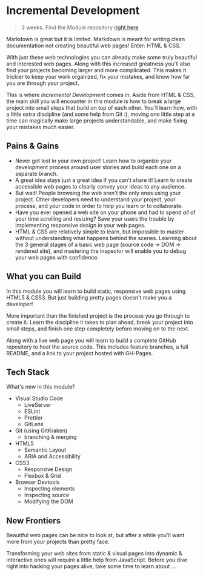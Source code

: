 # Incremental Development

> 3 weeks. Find the Module repository [right here](https://github.com/HackYourFutureBelgium/incremental-development/)


Markdown is great but it is limited. Markdown is meant for writing clean documentation not creating beautiful web pages!  Enter: HTML & CSS.

With just these web technologies you can already make some truly beautiful and interested web pages.  Along with this increased greatness you'll also find your projects becoming larger and more complicated.  This makes it trickier to keep your work organized, fix your mistakes, and know how far you are through your project.

This is where _Incremental Development_ comes in.  Aside from HTML & CSS, the main skill you will encounter in this module is how to break a large project into small steps that build on top of each other.  You'll learn how, with a little extra discipline (and some help from Git :),  moving one little step at a time can magically make large projects understandable, and make fixing your mistakes much easier.

## Pains & Gains

* Never get lost in your own project!  Learn how to organize your development process around user stories and build each one on a separate branch.
* A great idea stays just a great idea if you can't share it! Learn to create accessible web pages to clearly convey your ideas to any audience.
* But wait!  People browsing the web aren't the only ones using your project.  Other developers need to understand your project, your process, and your code in order to help you learn or to collaborate.
* Have you ever opened a web site on your phone and had to spend _all_ of your time scrolling and resizing?  Save your users the trouble by implementing responsive design in your web pages.
* HTML & CSS are relatively simple to learn, but impossible to master without understanding what happens behind the scenes.  Learning about the 3 general stages of a basic web page (source code -> DOM -> rendered site), and mastering the inspector will enable you to debug your web pages with confidence.

## What you can Build

In this module you will learn to build static, responsive web pages using HTML5 & CSS3.  But just building pretty pages doesn't make you a developer!

More important than the finished project is the process you go through to create it. Learn the discipline it takes to plan ahead, break your project into small steps, and finish one step completely before moving on to the next.

Along with a live web page you will learn to build a complete GitHub repository to host the source code.  This includes feature branches, a full README, and a link to your project hosted with GH-Pages.

## Tech Stack

What's new in this module?

* Visual Studio Code
  * LiveServer
  * ESLint
  * Prettier
  * GitLens
* Git (using GitKraken)
  * branching & merging
* HTML5
  * Semantic Layout
  * ARIA and Accessibility
* CSS3
  * Responsive Design
  * Flexbox & Grid
* Browser Devtools
  * Inspecting elements
  * Inspecting source
  * Modifying the DOM

## New Frontiers

Beautiful web pages can be nice to look at, but after a while you'll want more from your projects than pretty face.

Transforming your web sites from static & visual pages into dynamic & interactive ones will require a little help from JavaScript.  Before you dive right into hacking your pages alive, take some time to learn about ...


